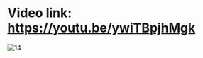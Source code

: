 # Video link: https://youtu.be/ywiTBpjhMgk
![14](https://github.com/EhabMagdyy/FLameSensor_ESP_NodeRED/assets/132620660/b38e0f81-8544-4eaa-8357-2771dedc60ee)
